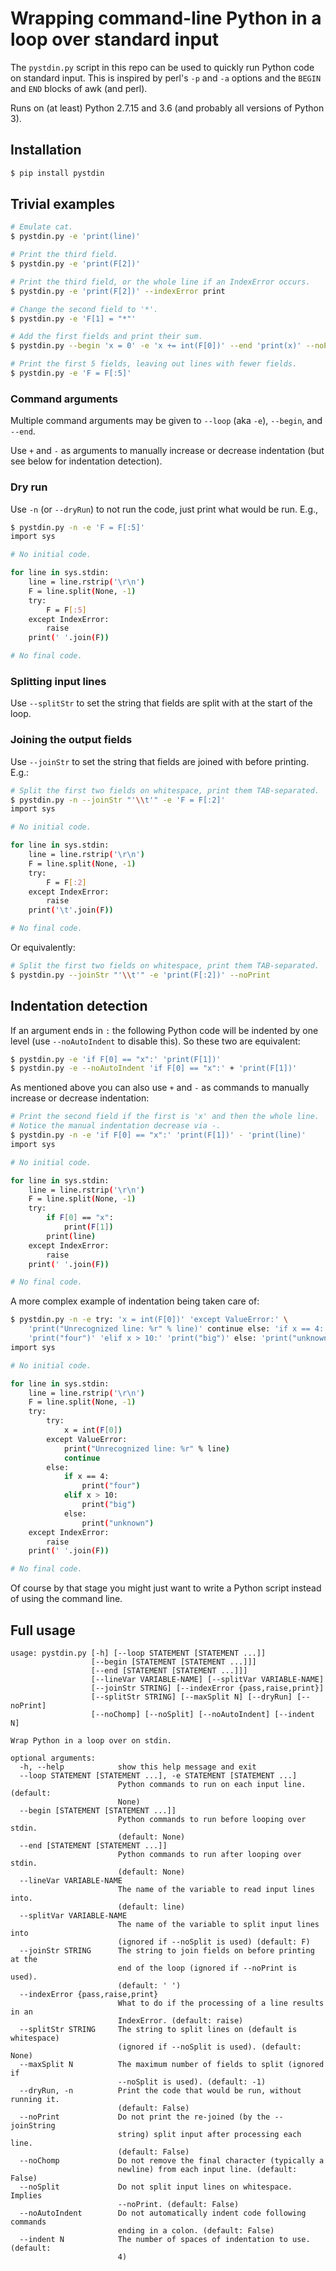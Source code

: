 # Wrapping command-line Python in a loop over standard input

The `pystdin.py` script in this repo can be used to quickly run Python code
on standard input.  This is inspired by perl's `-p` and `-a` options and
the `BEGIN` and `END` blocks of awk (and perl).

Runs on (at least) Python 2.7.15 and 3.6 (and probably all versions of
Python 3).

## Installation

```sh
$ pip install pystdin
```

## Trivial examples

```sh
# Emulate cat.
$ pystdin.py -e 'print(line)'

# Print the third field.
$ pystdin.py -e 'print(F[2])'

# Print the third field, or the whole line if an IndexError occurs.
$ pystdin.py -e 'print(F[2])' --indexError print

# Change the second field to '*'.
$ pystdin.py -e 'F[1] = "*"'

# Add the first fields and print their sum.
$ pystdin.py --begin 'x = 0' -e 'x += int(F[0])' --end 'print(x)' --noPrint

# Print the first 5 fields, leaving out lines with fewer fields.
$ pystdin.py -e 'F = F[:5]'
```

### Command arguments

Multiple command arguments may be given to `--loop` (aka `-e`), `--begin`,
and `--end`.


Use `+` and `-` as arguments to manually increase or decrease indentation
(but see below for indentation detection).


### Dry run

Use `-n` (or `--dryRun`) to not run the code, just print what would be
run. E.g.,

```sh
$ pystdin.py -n -e 'F = F[:5]'
import sys

# No initial code.

for line in sys.stdin:
    line = line.rstrip('\r\n')
    F = line.split(None, -1)
    try:
        F = F[:5]
    except IndexError:
        raise
    print(' '.join(F))

# No final code.
```

### Splitting input lines

Use `--splitStr` to set the string that fields are split with at the start
of the loop.

### Joining the output fields

Use `--joinStr` to set the string that fields are joined with before
printing. E.g.:

```sh
# Split the first two fields on whitespace, print them TAB-separated.
$ pystdin.py -n --joinStr "'\\t'" -e 'F = F[:2]'
import sys

# No initial code.

for line in sys.stdin:
    line = line.rstrip('\r\n')
    F = line.split(None, -1)
    try:
        F = F[:2]
    except IndexError:
        raise
    print('\t'.join(F))

# No final code.
```

Or equivalently:

```sh
# Split the first two fields on whitespace, print them TAB-separated.
$ pystdin.py --joinStr "'\\t'" -e 'print(F[:2])' --noPrint
```

## Indentation detection

If an argument ends in `:` the following Python code will be indented by
one level (use `--noAutoIndent` to disable this).  So these two are
equivalent:

```sh
$ pystdin.py -e 'if F[0] == "x":' 'print(F[1])'
$ pystdin.py -e --noAutoIndent 'if F[0] == "x":' + 'print(F[1])'
```

As mentioned above you can also use `+` and `-` as commands to manually
increase or decrease indentation:

```sh
# Print the second field if the first is 'x' and then the whole line.
# Notice the manual indentation decrease via -.
$ pystdin.py -n -e 'if F[0] == "x":' 'print(F[1])' - 'print(line)'
import sys

# No initial code.

for line in sys.stdin:
    line = line.rstrip('\r\n')
    F = line.split(None, -1)
    try:
        if F[0] == "x":
            print(F[1])
        print(line)
    except IndexError:
        raise
    print(' '.join(F))

# No final code.
```

A more complex example of indentation being taken care of:

```sh
$ pystdin.py -n -e try: 'x = int(F[0])' 'except ValueError:' \
    'print("Unrecognized line: %r" % line)' continue else: 'if x == 4:' \
    'print("four")' 'elif x > 10:' 'print("big")' else: 'print("unknown")'
import sys

# No initial code.

for line in sys.stdin:
    line = line.rstrip('\r\n')
    F = line.split(None, -1)
    try:
        try:
            x = int(F[0])
        except ValueError:
            print("Unrecognized line: %r" % line)
            continue
        else:
            if x == 4:
                print("four")
            elif x > 10:
                print("big")
            else:
                print("unknown")
    except IndexError:
        raise
    print(' '.join(F))

# No final code.
```

Of course by that stage you might just want to write a Python script
instead of using the command line.

## Full usage

```
usage: pystdin.py [-h] [--loop STATEMENT [STATEMENT ...]]
                  [--begin [STATEMENT [STATEMENT ...]]]
                  [--end [STATEMENT [STATEMENT ...]]]
                  [--lineVar VARIABLE-NAME] [--splitVar VARIABLE-NAME]
                  [--joinStr STRING] [--indexError {pass,raise,print}]
                  [--splitStr STRING] [--maxSplit N] [--dryRun] [--noPrint]
                  [--noChomp] [--noSplit] [--noAutoIndent] [--indent N]

Wrap Python in a loop over on stdin.

optional arguments:
  -h, --help            show this help message and exit
  --loop STATEMENT [STATEMENT ...], -e STATEMENT [STATEMENT ...]
                        Python commands to run on each input line. (default:
                        None)
  --begin [STATEMENT [STATEMENT ...]]
                        Python commands to run before looping over stdin.
                        (default: None)
  --end [STATEMENT [STATEMENT ...]]
                        Python commands to run after looping over stdin.
                        (default: None)
  --lineVar VARIABLE-NAME
                        The name of the variable to read input lines into.
                        (default: line)
  --splitVar VARIABLE-NAME
                        The name of the variable to split input lines into
                        (ignored if --noSplit is used) (default: F)
  --joinStr STRING      The string to join fields on before printing at the
                        end of the loop (ignored if --noPrint is used).
                        (default: ' ')
  --indexError {pass,raise,print}
                        What to do if the processing of a line results in an
                        IndexError. (default: raise)
  --splitStr STRING     The string to split lines on (default is whitespace)
                        (ignored if --noSplit is used). (default: None)
  --maxSplit N          The maximum number of fields to split (ignored if
                        --noSplit is used). (default: -1)
  --dryRun, -n          Print the code that would be run, without running it.
                        (default: False)
  --noPrint             Do not print the re-joined (by the --joinString
                        string) split input after processing each line.
                        (default: False)
  --noChomp             Do not remove the final character (typically a
                        newline) from each input line. (default: False)
  --noSplit             Do not split input lines on whitespace. Implies
                        --noPrint. (default: False)
  --noAutoIndent        Do not automatically indent code following commands
                        ending in a colon. (default: False)
  --indent N            The number of spaces of indentation to use. (default:
                        4)
```
